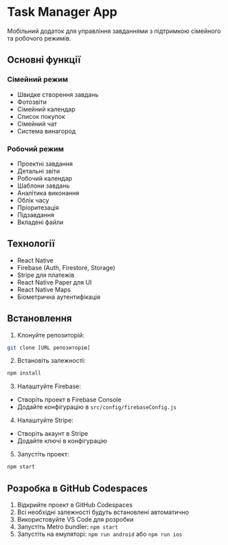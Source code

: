 # Task Manager App

Мобільний додаток для управління завданнями з підтримкою сімейного та робочого режимів.

## Основні функції

### Сімейний режим
- Швидке створення завдань
- Фотозвіти
- Сімейний календар
- Список покупок
- Сімейний чат
- Система винагород

### Робочий режим
- Проектні завдання
- Детальні звіти
- Робочий календар
- Шаблони завдань
- Аналітика виконання
- Облік часу
- Пріоритезація
- Підзавдання
- Вкладені файли

## Технології

- React Native
- Firebase (Auth, Firestore, Storage)
- Stripe для платежів
- React Native Paper для UI
- React Native Maps
- Біометрична аутентифікація

## Встановлення

1. Клонуйте репозиторій:
```bash
git clone [URL репозиторію]
```

2. Встановіть залежності:
```bash
npm install
```

3. Налаштуйте Firebase:
- Створіть проект в Firebase Console
- Додайте конфігурацію в `src/config/firebaseConfig.js`

4. Налаштуйте Stripe:
- Створіть акаунт в Stripe
- Додайте ключі в конфігурацію

5. Запустіть проект:
```bash
npm start
```

## Розробка в GitHub Codespaces

1. Відкрийте проект в GitHub Codespaces
2. Всі необхідні залежності будуть встановлені автоматично
3. Використовуйте VS Code для розробки
4. Запустіть Metro bundler: `npm start`
5. Запустіть на емуляторі: `npm run android` або `npm run ios` 